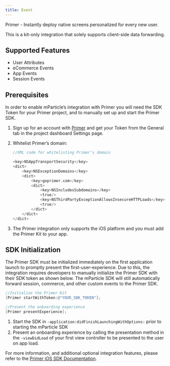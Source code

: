 ```yaml
---
title: Event
---
```


Primer - Instantly deploy native screens personalized for every new user.

This is a kit-only integration that solely supports client-side data forwarding.

## Supported Features

* User Attributes
* eCommerce Events
* App Events
* Session Events

## Prerequisites

In order to enable mParticle’s integration with Primer you will need the SDK Token for your Primer project, and to manually set up and start the Primer SDK.

1.  Sign up for an account with [Primer](https://goprimer.com/) and get your Token from the General tab in the project dashboard Settings page.

2.  Whitelist Primer’s domain:

    ~~~objectivec
    //XML code for whitelisting Primer's domain
    
    <key>NSAppTransportSecurity</key>
    <dict>
        <key>NSExceptionDomains</key>
        <dict>
            <key>goprimer.com</key>
            <dict>
                <key>NSIncludesSubdomains</key>
                <true/>
                <key>NSThirdPartyExceptionAllowsInsecureHTTPLoads</key>
                <true/>
            </dict>
        </dict>
    </dict>
    ~~~
    
3.  The Primer integration only supports the iOS platform and you must add the Primer Kit to your app.

## SDK Initialization

<aside class="notice">The Primer SDK must be initialized immediately on the first application launch to promptly present the first-user-experience. Due to this, the integration requires developers to manually initialize the Primer SDK with their SDK token as shown below. The mParticle SDK will still automatically forward session, commerce, and other custom events to the Primer SDK.</aside>


~~~objectivec
//Initialize the Primer Kit
[Primer startWithToken:@"YOUR_SDK_TOKEN"];

//Present the onboarding experience
[Primer presentExperience];
~~~


1. Start the SDK in `-application:didFinishLaunchingWithOptions:` prior to starting the mParticle SDK
2. Present an onboarding experience by calling the presentation method in the `-viewDidLoad` of your first view controller to be presented to the user on app load.

For more information, and additional optional integration features, please refer to the [Primer iOS SDK Documentation](https://github.com/goprimer/primer-ios-sdk).
